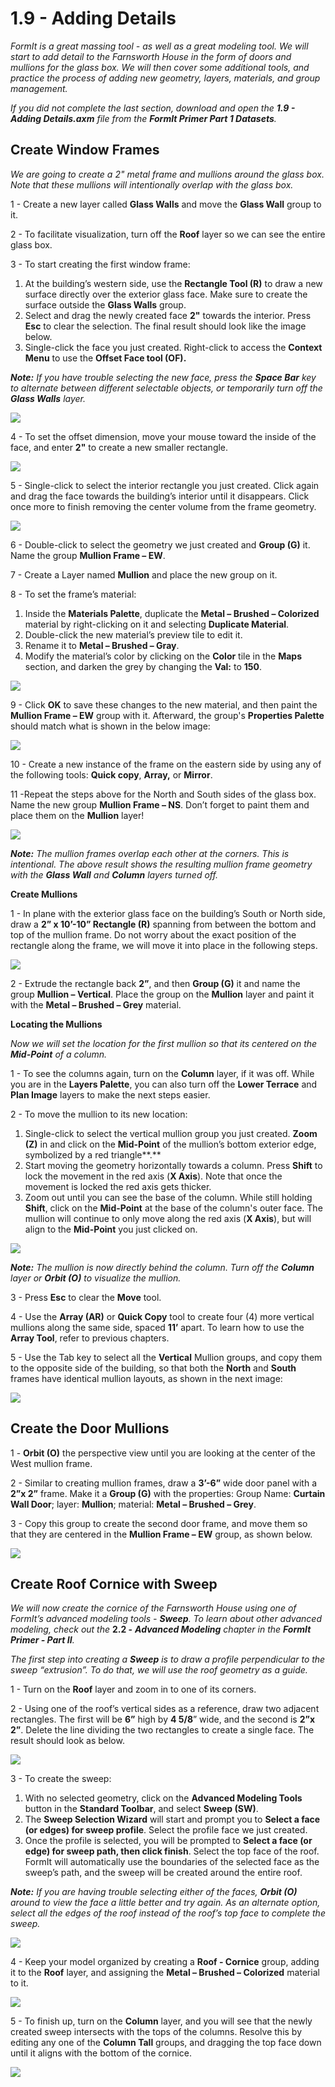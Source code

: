 # 1.9 - Adding Details

_FormIt is a great massing tool - as well as a great modeling tool. We will start to add detail to the Farnsworth House in the form of doors and mullions for the glass box. We will then cover some additional tools, and practice the process of adding new geometry, layers, materials, and group management._

_If you did not complete the last section, download and open the_ _**1.9 - Adding Details.axm**_ _file from the_ _**FormIt Primer Part 1 Datasets**._

## **Create Window Frames**

_We are going to create a 2" metal frame and mullions around the glass box. Note that these mullions will intentionally overlap with the glass box._

1 - Create a new layer called **Glass Walls** and move the **Glass Wall** group to it.

2 - To facilitate visualization, turn off the **Roof** layer so we can see the entire glass box.

3 - To start creating the first window frame:

1. At the building’s western side, use the **Rectangle Tool (R)** to draw a new surface directly over the exterior glass face. Make sure to create the surface outside the **Glass Walls** group.
2. Select and drag the newly created face **2"** towards the interior. Press **Esc** to clear the selection. The final result should look like the image below.
3. Single-click the face you just created. Right-click to access the **Context Menu** to use the **Offset Face tool (OF).**

_**Note:**_ _If you have trouble selecting the new face, press the_ _**Space Bar**_ _key to alternate between different selectable objects, or temporarily turn off the_ _**Glass Walls**_ _layer._

![](../../.gitbook/assets/0.jpeg)

4 - To set the offset dimension, move your mouse toward the inside of the face, and enter **2"** to create a new smaller rectangle.

![](<../../.gitbook/assets/1 (9).png>)

5 - Single-click to select the interior rectangle you just created. Click again and drag the face towards the building’s interior until it disappears. Click once more to finish removing the center volume from the frame geometry.

![](<../../.gitbook/assets/2 (21).png>)

6 - Double-click to select the geometry we just created and **Group (G)** it. Name the group **Mullion Frame – EW**.​

7 - Create a Layer named **Mullion** and place the new group on it.

8 - To set the frame’s material:

1. Inside the **Materials Palette**, duplicate the **Metal – Brushed – Colorized** material by right-clicking on it and selecting **Duplicate Material**.
2. Double-click the new material’s preview tile to edit it.
3. Rename it to **Metal – Brushed – Gray**.
4. Modify the material’s color by clicking on the **Color** tile in the **Maps** section, and darken the grey by changing the **Val:** to **150**.

![](<../../.gitbook/assets/3 (4).png>)

9 - Click **OK** to save these changes to the new material, and then paint the **Mullion Frame – EW** group with it. Afterward, the group's **Properties Palette** should match what is shown in the below image:

![](<../../.gitbook/assets/4 (2).jpeg>)

10 - Create a new instance of the frame on the eastern side by using any of the following tools: **Quick copy**, **Array,** or **Mirror**.

11 -Repeat the steps above for the North and South sides of the glass box. Name the new group **Mullion Frame – NS**. Don’t forget to paint them and place them on the **Mullion** layer!

![](<../../.gitbook/assets/5 (16) (1).png>)

_**Note:**_ _The mullion frames overlap each other at the corners. This is intentional. The above result shows the resulting mullion frame geometry with the_ _**Glass Wall**_ _and_ _**Column**_ _layers turned off._

**Create Mullions**

1 - In plane with the exterior glass face on the building’s South or North side, draw a **2” x 10’-10” Rectangle (R)** spanning from between the bottom and top of the mullion frame. Do not worry about the exact position of the rectangle along the frame, we will move it into place in the following steps.

![](<../../.gitbook/assets/6 (11).png>)

2 - Extrude the rectangle back **2”**, and then **Group (G)** it and name the group **Mullion – Vertical**. Place the group on the **Mullion** layer and paint it with the **Metal – Brushed – Grey** material.

**Locating the Mullions**

_Now we will set the location for the first mullion so that its centered on the_ _**Mid-Point**_ _of a column._

1 - To see the columns again, turn on the **Column** layer, if it was off. While you are in the **Layers Palette**, you can also turn off the **Lower Terrace** and **Plan Image** layers to make the next steps easier.

2 - To move the mullion to its new location:

1. Single-click to select the vertical mullion group you just created. **Zoom (Z)** in and click on the **Mid-Point** of the mullion’s bottom exterior edge, symbolized by a red triangle**.**
2. Start moving the geometry horizontally towards a column. Press **Shift** to lock the movement in the red axis (**X Axis**). Note that once the movement is locked the red axis gets thicker.
3. Zoom out until you can see the base of the column. While still holding **Shift**, click on the **Mid-Point** at the base of the column's outer face. The mullion will continue to only move along the red axis (**X Axis**), but will align to the **Mid-Point** you just clicked on.

![](<../../.gitbook/assets/7 (1) (1).jpeg>)

_**Note:**_ _The mullion is now directly behind the column. Turn off the_ _**Column**_ _layer or_ _**Orbit (O)**_ _to visualize the mullion._

3 - Press **Esc** to clear the **Move** tool.

4 - Use the **Array (AR)** or **Quick Copy** tool to create four (4) more vertical mullions along the same side, spaced **11’** apart. To learn how to use the **Array Tool**, refer to previous chapters.

5 - Use the Tab key to select all the **Vertical** Mullion groups, and copy them to the opposite side of the building, so that both the **North** and **South** frames have identical mullion layouts, as shown in the next image:

![](<../../.gitbook/assets/8 (6).png>)

## **Create the Door Mullions**

1 - **Orbit (O)** the perspective view until you are looking at the center of the West mullion frame.

2 - Similar to creating mullion frames, draw a **3’-6”** wide door panel with a **2”x 2”** frame. Make it a **Group (G)** with the properties: Group Name: **Curtain Wall Door**; layer: **Mullion**; material: **Metal – Brushed – Grey**.

3 - Copy this group to create the second door frame, and move them so that they are centered in the **Mullion Frame – EW** group, as shown below.

![](../../.gitbook/assets/9.jpeg)

## **Create Roof Cornice with Sweep**

_We will now create the cornice of the Farnsworth House using one of FormIt’s advanced modeling tools -_ _**Sweep**. To learn about other advanced modeling, check out the_ **2.2 -** _**Advanced Modeling** chapter_ _in the_ _**FormIt Primer - Part II**._

_The first step into creating a_ _**Sweep**_ _is to draw a profile perpendicular to the sweep “extrusion”. To do that, we will use the roof geometry as a guide._

1 - Turn on the **Roof** layer and zoom in to one of its corners.

2 - Using one of the roof’s vertical sides as a reference, draw two adjacent rectangles. The first will be **6”** high by **4 5/8**” wide, and the second is **2”x 2”**. Delete the line dividing the two rectangles to create a single face. The result should look as below.

![](<../../.gitbook/assets/10 (1).jpeg>)

3 - To create the sweep:

1. With no selected geometry, click on the **Advanced Modeling Tools** button in the **Standard Toolbar**, and select **Sweep (SW)**.
2. The **Sweep Selection Wizard** will start and prompt you to **Select a face (or edges) for sweep profile**. Select the profile face we just created.
3. Once the profile is selected, you will be prompted to **Select a face (or edge) for sweep path, then click finish**. Select the top face of the roof. FormIt will automatically use the boundaries of the selected face as the sweep’s path, and the sweep will be created around the entire roof.

_**Note:**_ _If you are having trouble selecting either of the faces,_ _**Orbit (O)**_ _around to view the face a little better and try again. As an alternate option, select all the edges of the roof instead of the roof’s top face to complete the sweep._

![](<../../.gitbook/assets/11 (2).png>)

4 - Keep your model organized by creating a **Roof - Cornice** group, adding it to the **Roof** layer, and assigning the **Metal – Brushed – Colorized** material to it.

![](<../../.gitbook/assets/12 (1).png>)

5 - To finish up, turn on the **Column** layer, and you will see that the newly created sweep intersects with the tops of the columns. Resolve this by editing any one of the **Column Tall** groups, and dragging the top face down until it aligns with the bottom of the cornice.

![](<../../.gitbook/assets/13 (5).png>)
